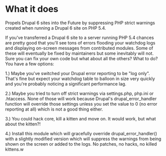 # What it does #
Propels Drupal 6 sites into the Future by suppressing PHP strict warnings created when running a Drupal 6 site on PHP 5.4. 

If you've transferred a Drupal 6 site to a server running PHP 5.4 chances are pretty good that you'll see tons of errors 
flooding your watchdog logs and displaying on-screen messages from contributed modules. Some of these will eventually be 
fixed by maintainers but some inevitably will not. Sure you can fix your own code but what about all the others? 
What to do? You have a few options:

1.) Maybe you've switched your Drupal error reporting to be "log only". That's fine but expect your watchdog table to
balloon in size very quickly and you're probably noticing a significant performance lag.

2.) Maybe you tried to turn off strict warnings via settings.php, php.ini or .htaccess. None of those will work because
Drupal's drupal_error_handler function will override those settings unless you set the value to 0 (no error reporting
at all) which is not a good thing either.

3.) You could hack core, kill a kitten and move on. It would work, but what about the kitten?!

4.) Install this module which will gracefully override drupal_error_handler() with a slightly modified version which 
will suppress the warnings from being shown on the screen or added to the logs. No patches, no hacks, no killed kittens.w

